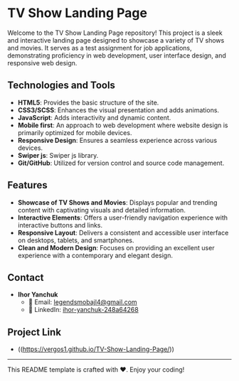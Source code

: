 # TV Show Landing Page

Welcome to the TV Show Landing Page repository! This project is a sleek and interactive landing page designed to showcase a variety of TV shows and movies. It serves as a test assignment for job applications, demonstrating proficiency in web development, user interface design, and responsive web design.

## Technologies and Tools

- **HTML5**: Provides the basic structure of the site.
- **CSS3/SCSS**: Enhances the visual presentation and adds animations.
- **JavaScript**: Adds interactivity and dynamic content.
- **Mobile first**: An approach to web development where website design is primarily optimized for mobile devices.
- **Responsive Design**: Ensures a seamless experience across various devices.
- **Swiper js**: Swiper js library.
- **Git/GitHub**: Utilized for version control and source code management.


## Features

- **Showcase of TV Shows and Movies**: Displays popular and trending content with captivating visuals and detailed information.
- **Interactive Elements**: Offers a user-friendly navigation experience with interactive buttons and links.
- **Responsive Layout**: Delivers a consistent and accessible user interface on desktops, tablets, and smartphones.
- **Clean and Modern Design**: Focuses on providing an excellent user experience with a contemporary and elegant design.

## Contact

- **Ihor Yanchuk**
  - 📧 Email: [legendsmobajl4@gmail.com](mailto:legendsmobajl4@gmail.com)
  - 🔗 LinkedIn: [ihor-yanchuk-248a64268](https://www.linkedin.com/in/ihor-yanchuk-248a64268/)

## Project Link

- ((https://vergos1.github.io/TV-Show-Landing-Page/))

---

This README template is crafted with ❤️. Enjoy your coding!
